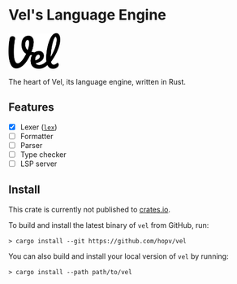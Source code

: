 # Vel's Language Engine

<p><img src="https://raw.githubusercontent.com/hopv/vel/main/logo/logo.svg" height="70" alt="Vel's logo" /></p>

The heart of Vel, its language engine, written in Rust.

## Features

- [x] Lexer ([`lex`](./src/lex.rs))
- [ ] Formatter
- [ ] Parser
- [ ] Type checker
- [ ] LSP server

## Install

This crate is currently not published to [crates.io](https://crates.io/).

To build and install the latest binary of `vel` from GitHub, run:
```shell
> cargo install --git https://github.com/hopv/vel
```

You can also build and install your local version of `vel` by running:
```shell
> cargo install --path path/to/vel
```
